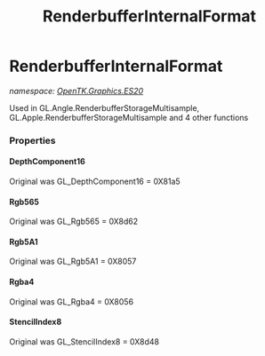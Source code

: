 ﻿---
title: RenderbufferInternalFormat
---

# RenderbufferInternalFormat
_namespace: [OpenTK.Graphics.ES20](N-OpenTK.Graphics.ES20.html)_

Used in GL.Angle.RenderbufferStorageMultisample, GL.Apple.RenderbufferStorageMultisample and 4 other functions



### Properties

#### DepthComponent16
Original was GL_DepthComponent16 = 0X81a5
#### Rgb565
Original was GL_Rgb565 = 0X8d62
#### Rgb5A1
Original was GL_Rgb5A1 = 0X8057
#### Rgba4
Original was GL_Rgba4 = 0X8056
#### StencilIndex8
Original was GL_StencilIndex8 = 0X8d48

